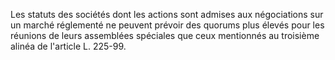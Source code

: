 Les statuts des sociétés dont les actions sont admises aux négociations sur un marché réglementé ne peuvent prévoir des quorums plus élevés pour les réunions de leurs assemblées spéciales que ceux mentionnés au troisième alinéa de l'article L. 225-99.
